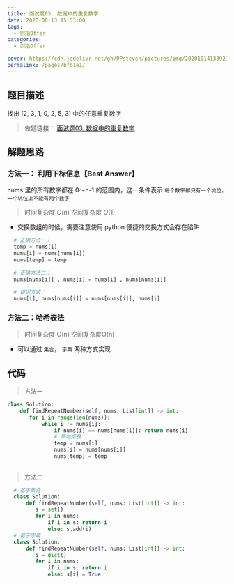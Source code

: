 ```yaml
---
title: 面试题03. 数据中的重复数字
date: 2020-08-13 15:53:00
tags: 
  - 剑指Offer
categories: 
  - 剑指Offer

cover: https://cdn.jsdelivr.net/gh/PPsteven/pictures/img/20201014133927.png
permalink: /pages/bfb1e1/
---
```


## 题目描述

找出 [2, 3, 1, 0, 2, 5, 3] 中的任意重复数字

> 做题链接： [面试题03. 数据中的重复数字](https://leetcode-cn.com/problems/shu-zu-zhong-zhong-fu-de-shu-zi-lcof/)

<!--more-->

## 解题思路

### 方法一： 利用下标信息【Best Answer】

nums 里的所有数字都在 0～n-1 的范围内，这一条件表示 `每个数字都只有一个坑位，一个坑位上不能有两个数字` 

>  时间复杂度 $O(n)$  空间复杂度 $O(1)$

- 交换数组的时候，需要注意使用 python 便捷的交换方式会存在陷阱

```python
  # 正确方法一：
  temp = nums[i]
  nums[i] = nums[nums[i]]
  nums[temp] = temp
  
  # 正确方法二：
  nums[nums[i]] , nums[i] = nums[i] , nums[nums[i]]
  
  # 错误方式：
  nums[i], nums[nums[i]] = nums[nums[i]], nums[i]
```

### 方法二：哈希表法

>  时间复杂度 O(n) 空间复杂度O(n)

- 可以通过 `集合`， `字典` 两种方式实现

## 代码

> 方法一

```python
class Solution:
    def findRepeatNumber(self, nums: List[int]) -> int:
       for i in range(len(nums)):
           while i != nums[i]:
               if nums[i] == nums[nums[i]]: return nums[i]
               # 原地交换
               temp = nums[i]
               nums[i] = nums[nums[i]]
               nums[temp] = temp
               
```



> 方法二

```python
  # 基于集合
  class Solution:
      def findRepeatNumber(self, nums: List[int]) -> int:
         s = set()
         for i in nums:
             if i in s: return i
             else: s.add(i)
  # 基于字典
  class Solution:
      def findRepeatNumber(self, nums: List[int]) -> int:
         s = dict()
         for i in nums:
             if i in s: return i
             else: s[i] = True
```



